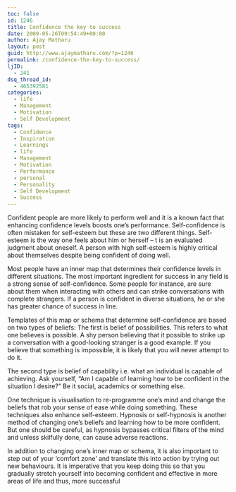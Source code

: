 ```yaml
---
toc: false
id: 1246
title: Confidence the key to success
date: 2009-05-26T09:54:49+00:00
author: Ajay Matharu
layout: post
guid: http://www.ajaymatharu.com/?p=1246
permalink: /confidence-the-key-to-success/
ljID:
  - 241
dsq_thread_id:
  - 465392581
categories:
  - life
  - Management
  - Motivation
  - Self Development
tags:
  - Confidence
  - Inspiration
  - Learnings
  - life
  - Management
  - Motivation
  - Performance
  - personal
  - Personality
  - Self Development
  - Success
---
```

Confident people are more likely to perform well and it is a known fact that enhancing confidence levels boosts one&#8217;s performance. Self-confidence is often mistaken for self-esteem but these are two different things. Self-esteem is the way one feels about him or herself &#8211; t is an evaluated judgment about oneself. A person with high self-esteem is highly critical about themselves despite being confident of doing well.

Most people have an inner map that determines their confidence levels in different situations. The most important ingredient for success in any field is a strong sense of self-confidence. Some people for instance, are sure about them when interacting with others and can strike conversations with complete strangers. If a person is confident in diverse situations, he or she has greater chance of success in line.

Templates of this map or schema that determine self-confidence are based on two types of beliefs: The first is belief of possibilities. This refers to what one believes is possible. A shy person believing that it possible to strike up a conversation with a good-looking stranger is a good example. If you believe that something is impossible, it is likely that you will never attempt to do it.

The second type is belief of capability i.e. what an individual is capable of achieving. Ask yourself, “Am I capable of learning how to be confident in the situation I desire?” Be it social, academics or something else.

One technique is visualisation to re-programme one’s mind and change the beliefs that rob your sense of ease while doing something. These techniques also enhance self-esteem. Hypnosis or self-hypnosis is another method of changing one’s beliefs and learning how to be more confident. But one should be careful, as hypnosis bypasses critical filters of the mind and unless skilfully done, can cause adverse reactions.

In addition to changing one’s inner map or schema, it is also important to step out of your ‘comfort zone’ and translate this into action by trying out new behaviours. It is imperative that you keep doing this so that you gradually stretch yourself into becoming confident and effective in more areas of life and thus, more successful
